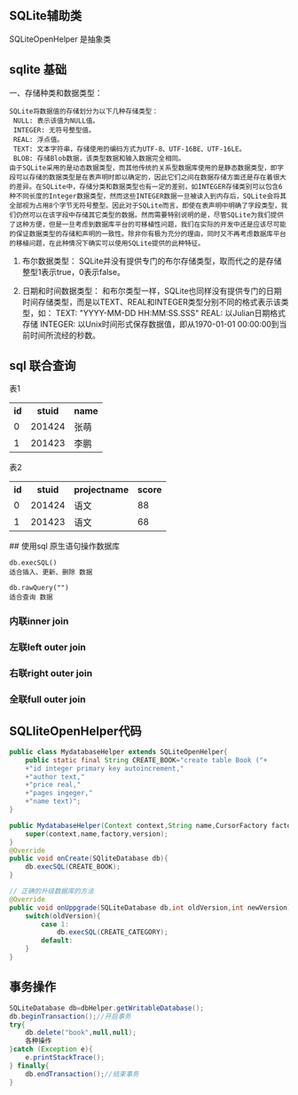## SQLite辅助类
SQLiteOpenHelper 是抽象类

## sqlite 基础
一、存储种类和数据类型：

    SQLite将数据值的存储划分为以下几种存储类型：
     NULL: 表示该值为NULL值。
     INTEGER: 无符号整型值。
     REAL: 浮点值。
     TEXT: 文本字符串，存储使用的编码方式为UTF-8、UTF-16BE、UTF-16LE。
     BLOB: 存储Blob数据，该类型数据和输入数据完全相同。
    由于SQLite采用的是动态数据类型，而其他传统的关系型数据库使用的是静态数据类型，即字段可以存储的数据类型是在表声明时即以确定的，因此它们之间在数据存储方面还是存在着很大的差异。在SQLite中，存储分类和数据类型也有一定的差别，如INTEGER存储类别可以包含6种不同长度的Integer数据类型，然而这些INTEGER数据一旦被读入到内存后，SQLite会将其全部视为占用8个字节无符号整型。因此对于SQLite而言，即使在表声明中明确了字段类型，我们仍然可以在该字段中存储其它类型的数据。然而需要特别说明的是，尽管SQLite为我们提供了这种方便，但是一旦考虑到数据库平台的可移植性问题，我们在实际的开发中还是应该尽可能的保证数据类型的存储和声明的一致性。除非你有极为充分的理由，同时又不再考虑数据库平台的移植问题，在此种情况下确实可以使用SQLite提供的此种特征。
   1. 布尔数据类型：
    SQLite并没有提供专门的布尔存储类型，取而代之的是存储整型1表示true，0表示false。

   2. 日期和时间数据类型：
    和布尔类型一样，SQLite也同样没有提供专门的日期时间存储类型，而是以TEXT、REAL和INTEGER类型分别不同的格式表示该类型，如：
    TEXT: "YYYY-MM-DD HH:MM:SS.SSS"
    REAL: 以Julian日期格式存储
    INTEGER: 以Unix时间形式保存数据值，即从1970-01-01 00:00:00到当前时间所流经的秒数。

## sql 联合查询

表1
<table>
   <tr>
      <th>id</th>
      <th>stuid</th>
      <th>name</th>
   </tr>
   <tr>
      <td>0</td>
      <td>201424</td>
       <td>张萌</td>
   </tr>
   <tr>
    <td>1</td>
    <td>201423</td>
       <td>李鹏</td>
   </tr>
</table>

表2
<table>
   <tr>
      <th>id</th>
      <th>stuid</th>
      <th>projectname</th>
      <th>score</th>
   </tr>
   <tr>
      <td>0</td>
      <td>201424</td>
       <td>语文</td>
       <td>88</td>
   </tr>
   <tr>
    <td>1</td>
    <td>201423</td>
    <td>语文</td>
    <td>68</td>
   </tr>
</table>
##  使用sql 原生语句操作数据库

    db.execSQL()
    适合插入、更新、删除 数据
    
    db.rawQuery("")
    适合查询 数据
### 内联inner join

### 左联left outer join

### 右联right outer join

### 全联full outer join

## SQLliteOpenHelper代码

``` java
public class MydatabaseHelper extends SQLiteOpenHelper{
    public static final String CREATE_BOOK="create table Book ("+
    +"id integer primary key autoincrement,"
    +"author text,"
    +"price real,"
    +"pages ingeger,"
    +"name text)";
}

public MydatabaseHelper(Context context,String name,CursorFactory factory,int version){
    super(context,name,factory,version);
}
@Override
public void onCreate(SQliteDatabase db){
    db.execSQL(CREATE_BOOK);
}

// 正确的升级数据库的方法
@Override
public void onUppgrade(SQLiteDatabase db,int oldVersion,int newVersion){
    switch(oldVersion){
        case 1:
            db.execSQL(CREATE_CATEGORY);
        default:
    }
}
```
## 事务操作
``` java
SQLiteDatabase db=dbHelper.getWritableDatabase();
db.beginTransaction();//开启事务
try{
    db.delete("book",null,null);
    各种操作
}catch (Exception e){
    e.printStackTrace();
} finally{
    db.endTransaction();//结束事务
}
```
